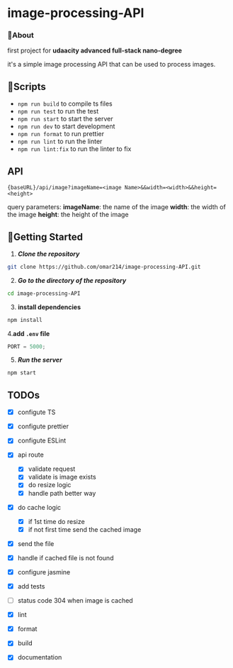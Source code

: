 # image-processing-API

### 🚩About<a name = "about"></a>

first project for **udaacity advanced full-stack nano-degree**

it's a simple image processing API that can be used to process images.

## 🏁Scripts <a name = "Scripts"></a>

- `npm run build` to compile ts files
- `npm run test` to run the test
- `npm run start` to start the server
- `npm run dev` to start development
- `npm run format` to run prettier
- `npm run lint` to run the linter
- `npm run lint:fix` to run the linter to fix

## API <a name = "API"></a>

`{baseURL}/api/image?imageName=<image Name>&&width=<width>&&height=<height>`

query parameters:
**imageName**: the name of the image
**width**: the width of the image
**height**: the height of the image

## 🏁Getting Started <a name = "start"></a>

1. **_Clone the repository_**

```bash
git clone https://github.com/omar214/image-processing-API.git
```

2. **_Go to the directory of the repository_**

```bash
cd image-processing-API
```

3. **install dependencies**

```bash
npm install

```

4.**add `.env` file**

```js
PORT = 5000;
```

5. **_Run the server_**

```bash
npm start
```

## TODOs

- [x] configute TS
- [x] configute prettier
- [x] configute ESLint
- [x] api route

  - [x] validate request
  - [x] validate is image exists
  - [x] do resize logic
  - [x] handle path better way

- [x] do cache logic

  - [x] if 1st time do resize
  - [x] if not first time send the cached image

- [x] send the file
- [x] handle if cached file is not found
- [x] configure jasmine
- [x] add tests
- [ ] status code 304 when image is cached

- [x] lint
- [x] format
- [x] build
- [x] documentation
